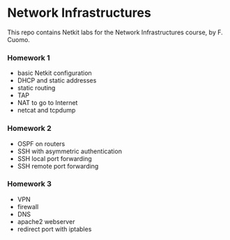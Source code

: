 # Network Infrastructures

This repo contains Netkit labs for the Network Infrastructures course, by F. Cuomo.

### Homework 1

* basic Netkit configuration
* DHCP and static addresses
* static routing
* TAP
* NAT to go to Internet
* netcat and tcpdump

### Homework 2

* OSPF on routers
* SSH with asymmetric authentication
* SSH local port forwarding
* SSH remote port forwarding

### Homework 3

* VPN
* firewall
* DNS
* apache2 webserver
* redirect port with iptables
